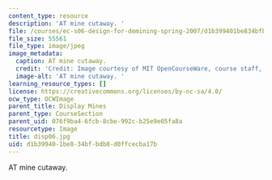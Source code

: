 ```yaml
---
content_type: resource
description: 'AT mine cutaway. '
file: /courses/ec-s06-design-for-demining-spring-2007/d1b399401be834bfbdb8d0ffcecba17b_disp06.jpg
file_size: 55561
file_type: image/jpeg
image_metadata:
  caption: AT mine cutaway.
  credit: 'Credit: Image courtesy of MIT OpenCourseWare, course staff, and students.'
  image-alt: 'AT mine cutaway. '
learning_resource_types: []
license: https://creativecommons.org/licenses/by-nc-sa/4.0/
ocw_type: OCWImage
parent_title: Display Mines
parent_type: CourseSection
parent_uid: 076f9ba4-6fcb-8cbe-992c-b25e9e05fa8a
resourcetype: Image
title: disp06.jpg
uid: d1b39940-1be8-34bf-bdb8-d0ffcecba17b
---
```

AT mine cutaway. 